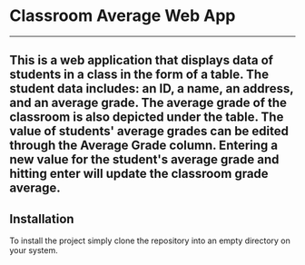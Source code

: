 # Classroom Average Web App
---
This is a web application that displays data of students in a class in the form of a table. The student data includes: an ID, a name, an address, and an average grade. The average grade of the classroom is also depicted under the table. 
The value of students' average grades can be edited through the Average Grade column. Entering a new value for the student's average grade and hitting enter will update the classroom grade average. 
--- 
## Installation
To install the project simply clone the repository into an empty directory on your system.
